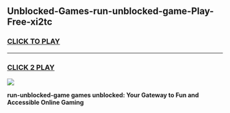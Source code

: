 
## Unblocked-Games-run-unblocked-game-Play-Free-xi2tc
<h3>
<a href="https://premium76.site?title=run-unblocked-game&ref=24M">CLICK TO PLAY</a></h3>
<hr>

<h3>
<a href="https://premium76.site?title=run-unblocked-game&ref=24M">CLICK 2 PLAY</a>
  
</h3>

<a href="https://premium76.site?title=run-unblocked-game&ref=24M"><img src="https://clearcache.store/games.png"></a>


**run-unblocked-game games unblocked: Your Gateway to Fun and Accessible Online Gaming**
